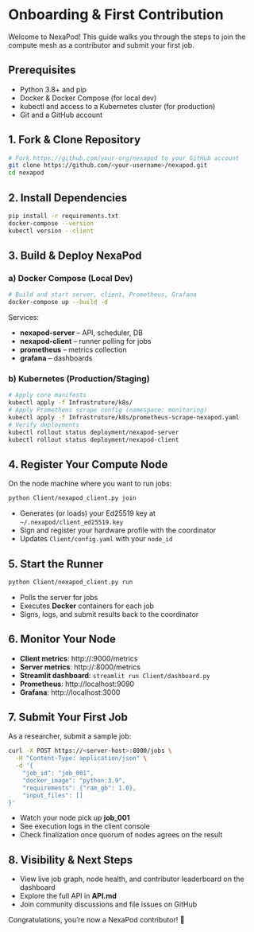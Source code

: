 # Onboarding & First Contribution

Welcome to NexaPod! This guide walks you through the steps to join the compute mesh as a contributor and submit your first job.

## Prerequisites

- Python 3.8+ and pip
- Docker & Docker Compose (for local dev)
- kubectl and access to a Kubernetes cluster (for production)
- Git and a GitHub account

## 1. Fork & Clone Repository

```bash
# Fork https://github.com/your-org/nexapod to your GitHub account
git clone https://github.com/<your-username>/nexapod.git
cd nexapod
```

## 2. Install Dependencies

```bash
pip install -r requirements.txt
docker-compose --version
kubectl version --client
```

## 3. Build & Deploy NexaPod

### a) Docker Compose (Local Dev)
```bash
# Build and start server, client, Prometheus, Grafana
docker-compose up --build -d
```  
Services:
- **nexapod-server** – API, scheduler, DB  
- **nexapod-client** – runner polling for jobs  
- **prometheus** – metrics collection  
- **grafana**  – dashboards

### b) Kubernetes (Production/Staging)
```bash
# Apply core manifests
kubectl apply -f Infrastruture/k8s/
# Apply Prometheus scrape config (namespace: monitoring)
kubectl apply -f Infrastruture/k8s/prometheus-scrape-nexapod.yaml
# Verify deployments
kubectl rollout status deployment/nexapod-server
kubectl rollout status deployment/nexapod-client
```

## 4. Register Your Compute Node

On the node machine where you want to run jobs:

```bash
python Client/nexapod_client.py join
```
- Generates (or loads) your Ed25519 key at `~/.nexapod/client_ed25519.key`  
- Sign and register your hardware profile with the coordinator  
- Updates `Client/config.yaml` with your `node_id`

## 5. Start the Runner

```bash
python Client/nexapod_client.py run
```
- Polls the server for jobs  
- Executes **Docker** containers for each job  
- Signs, logs, and submit results back to the coordinator

## 6. Monitor Your Node

- **Client metrics**: http://<client-host>:9000/metrics  
- **Server metrics**: http://<server-host>:8000/metrics  
- **Streamlit dashboard**: `streamlit run Client/dashboard.py`  
- **Prometheus**: http://localhost:9090  
- **Grafana**: http://localhost:3000

## 7. Submit Your First Job

As a researcher, submit a sample job:

```bash
curl -X POST https://<server-host>:8000/jobs \
  -H "Content-Type: application/json" \
  -d '{
    "job_id": "job_001",
    "docker_image": "python:3.9",
    "requirements": {"ram_gb": 1.0},
    "input_files": []
}'
```

- Watch your node pick up **job_001**  
- See execution logs in the client console  
- Check finalization once quorum of nodes agrees on the result

## 8. Visibility & Next Steps

- View live job graph, node health, and contributor leaderboard on the dashboard  
- Explore the full API in **API.md**  
- Join community discussions and file issues on GitHub

Congratulations, you’re now a NexaPod contributor! 🎉
